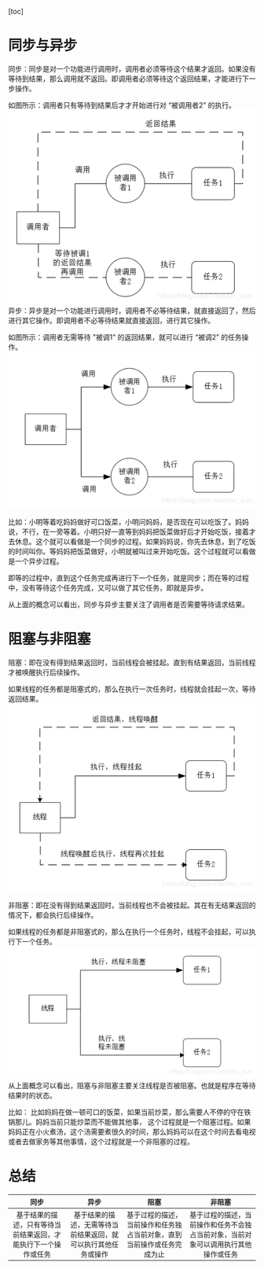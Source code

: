 [toc]

# 同步与异步
同步：同步是对一个功能进行调用时，调用者必须等待这个结果才返回。如果没有等待到结果，那么调用就不返回。即调用者必须等待这个返回结果，才能进行下一步操作。

如图所示：调用者只有等待到结果后才才开始进行对 “被调用者2” 的执行。
![在这里插入图片描述](pictures/同步.png)
异步：异步是对一个功能进行调用时，调用者不必等待结果，就直接返回了，然后进行其它操作。即调用者不必等待结果就直接返回，进行其它操作。

如图所示：调用者无需等待 "被调1" 的返回结果，就可以进行 “被调2” 的任务操作。
![在这里插入图片描述](pictures/异步.png)

比如：小明等着吃妈妈做好可口饭菜，小明问妈妈，是否现在可以吃饭了。妈妈说，不行，在一旁等着。小明只好一直等到妈妈把饭菜做好后才开始吃饭，接着才去休息。这个就可以看做是一个同步的过程。如果妈妈说，你先去休息，到了吃饭的时间叫你。等妈妈把饭菜做好，小明就被叫过来开始吃饭。这个过程就可以看做是一个异步过程。

即等的过程中，直到这个任务完成再进行下一个任务，就是同步；而在等的过程中，没有等待这个任务完成，又可以做了其它任务，即就是异步。

从上面的概念可以看出，同步与异步主要关注了调用者是否需要等待请求结果。

# 阻塞与非阻塞
阻塞：即在没有得到结果返回时，当前线程会被挂起。直到有结果返回，当前线程才被唤醒执行后续操作。

如果线程的任务都是阻塞式的，那么在执行一次任务时，线程就会挂起一次，等待返回结果。
![在这里插入图片描述](pictures/阻塞.png)

非阻塞：即在没有得到结果返回时，当前线程也不会被挂起。其在有无结果返回的情况下，都会执行后续操作。

如果线程的任务都是非阻塞式的，那么在执行一个任务时，线程不会挂起，可以执行下一个任务。
![在这里插入图片描述](pictures/非阻塞.png)
从上面概念可以看出，阻塞与非阻塞主要关注线程是否被阻塞。也就是程序在等待结果时的状态。

 比如： 比如妈妈在做一顿可口的饭菜，如果当前炒菜，那么需要人不停的守在铁锅那儿。妈妈当前只能炒菜而不能做其他事， 这个过程就是一个阻塞过程。如果妈妈正在小火煮汤，这个汤需要煮很久的时间，那么妈妈可以在这个时间去看电视或者去做家务等其他事情，这个过程就是一个非阻塞的过程。

# 总结

|                             同步                             |                             异步                             |                             阻塞                             |                            非阻塞                            |
| :----------------------------------------------------------: | :----------------------------------------------------------: | :----------------------------------------------------------: | :----------------------------------------------------------: |
| 基于结果的描述，只有等待当前结果返回，才能执行下一个操作或任务 | 基于结果的描述，无需等待当前结果返回，就可以执行其他任务或操作 | 基于过程的描述，当前操作和任务独占当前对象，直到当前操作或任务完成为止 | 基于过程的描述，当前操作和任务不会独占当前对象，当前对象可以调用执行其他操作或任务 |
